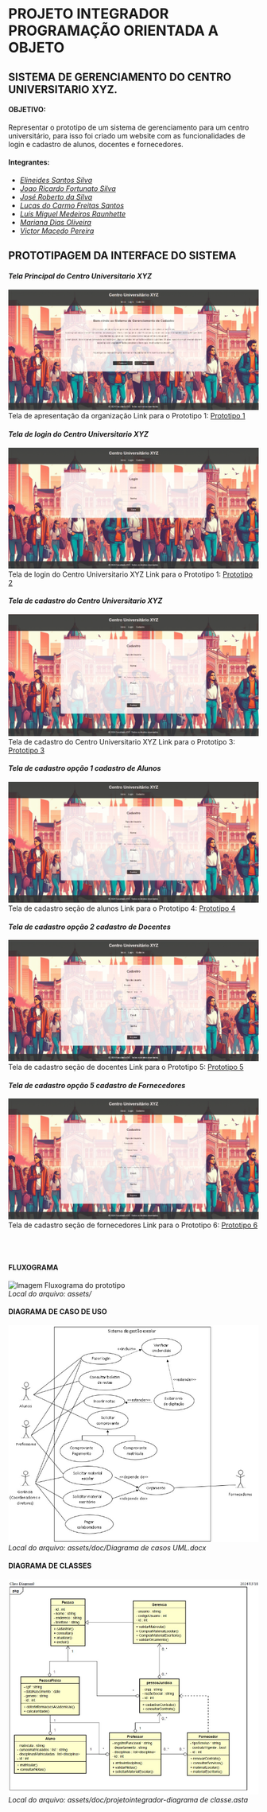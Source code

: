 # PROJETO INTEGRADOR PROGRAMAÇÃO ORIENTADA A OBJETO

## SISTEMA DE GERENCIAMENTO DO CENTRO UNIVERSITARIO XYZ.

#### OBJETIVO:
Representar o prototipo de um sistema de gerenciamento para um centro universitário, para isso foi criado um website com as funcionalidades de login e cadastro de alunos, docentes e fornecedores.

#### Integrantes:
* *[Elineides Santos Silva](https://github.com/elineides)*
* *[Joao Ricardo Fortunato Silva](https://github.com/Ricardo-Forttunato)*
* *[José Roberto da Silva](https://github.com/pilotjrs)*
* *[Lucas do Carmo Freitas Santos](https://github.com/Lucas-cfs)*
* *[Luís Miguel Medeiros Raunhette](https://github.com/LuisMMRaunheitte)*
* *[Mariana Dias Oliveira](https://github.com/Mariree003)*
* *[Victor Macedo Pereira](https://github.com/vvctormacedo)*


## PROTOTIPAGEM DA INTERFACE DO SISTEMA 

#### *Tela Principal do Centro Universitario XYZ*

![Imagem do Prototipo 1](./assets/public/image/tela1.png)
Tela de apresentação da organização
Link para o Prototipo 1: [Prototipo 1 ](https://ricardo-forttunato.github.io/projetoIntegradorPoo-Senac/)

#### *Tela de login do Centro Universitario XYZ*

![Imagem do Prototipo 2](./assets/public/image/tela2.png)
Tela de login do Centro Universitario XYZ
Link para o Prototipo 1: [Prototipo 2 ](https://ricardo-forttunato.github.io/projetoIntegradorPoo-Senac/frontend/src/pages/login.html)

#### *Tela de cadastro do Centro Universitario XYZ*

![Imagem do Prototipo 3](./assets/public/image/tela3.png)
Tela de cadastro do Centro Universitario XYZ
Link para o Prototipo 3: [Prototipo 3 ](https://ricardo-forttunato.github.io/projetoIntegradorPoo-Senac/frontend/src/pages/cadastro.html)

#### *Tela de cadastro opção 1 cadastro de Alunos*

![Imagem do Prototipo 3](./assets/public/image/cadastroAluno.png)
Tela de cadastro seção de alunos
Link para o Prototipo 4: [Prototipo 4 ](https://ricardo-forttunato.github.io/projetoIntegradorPoo-Senac/frontend/src/pages/cadastro.html)

#### *Tela de cadastro opção 2 cadastro de Docentes*

![Imagem do Prototipo 4](./assets/public/image/cadastroCorpoDocente.png)
Tela de cadastro seção de docentes
Link para o Prototipo 5: [Prototipo 5 ](https://ricardo-forttunato.github.io/projetoIntegradorPoo-Senac/frontend/src/pages/cadastro.html)

#### *Tela de cadastro opção 5 cadastro de Fornecedores*

![Imagem do Prototipo 5](./assets/public/image/cadastroFornecedor.png)
Tela de cadastro seção de fornecedores
Link para o Prototipo 6: [Prototipo 6 ](https://ricardo-forttunato.github.io/projetoIntegradorPoo-Senac/frontend/src/pages/cadastro.html)

<br><br>

#### FLUXOGRAMA
![Imagem Fluxograma do prototipo](./assets/public/image/img.jpg)
<br>_Local do arquivo: assets/_

#### DIAGRAMA DE CASO DE USO
![Imagem Diagrama Caso de Uso](./assets/public/image/IMG-20240513-WA0001.jpg)
<br>_Local do arquivo: assets/doc/Diagrama de casos UML.docx_ 

#### DIAGRAMA DE CLASSES
![Imagem Diagrama de classes](./assets/public/image/DiagramaDeClasses-PI.jpg)
<br>_Local do arquivo: assets/doc/projetointegrador-diagrama de classe.asta_
